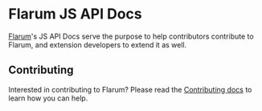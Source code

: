 # Flarum JS API Docs

[Flarum](https://github.com/flarum/flarum-core)'s JS API Docs serve the purpose to help contributors contribute to Flarum, and extension developers to extend it as well.

## Contributing

Interested in contributing to Flarum? Please read the [Contributing docs](https://flarum.org/docs/contributing.html) to learn how you can help.
